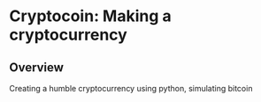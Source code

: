 # Cryptocoin: Making a cryptocurrency

## Overview
Creating a humble cryptocurrency using python, simulating bitcoin
